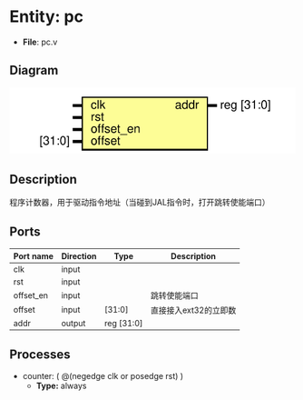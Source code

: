 # Entity: pc 

- **File**: pc.v
## Diagram

![Diagram](pc.svg "Diagram")
## Description


 程序计数器，用于驱动指令地址（当碰到JAL指令时，打开跳转使能端口）

## Ports

| Port name | Direction | Type       | Description   |
| --------- | --------- | ---------- | ------------- |
| clk       | input     |            |               |
| rst       | input     |            |               |
| offset_en | input     |            | 跳转使能端口        |
| offset    | input     | [31:0]     | 直接接入ext32的立即数 |
| addr      | output    | reg [31:0] |               |


## Processes
- counter: ( @(negedge clk or posedge rst) )
  - **Type:** always
